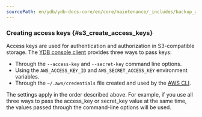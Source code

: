 ```yaml
---
sourcePath: en/ydb/ydb-docs-core/en/core/maintenance/_includes/backup_and_recovery/06_s3_3_access_keys.md
---
```

### Creating access keys {#s3_create_access_keys}

Access keys are used for authentication and authorization in S3-compatible storage. The [YDB console client](../../../reference/ydb-cli/index.md) provides three ways to pass keys:

* Through the `--access-key` and `--secret-key` command line options.
* Using the `AWS_ACCESS_KEY_ID` and `AWS_SECRET_ACCESS_KEY` environment variables.
* Through the `~/.aws/credentials` file created and used by the [AWS CLI](https://aws.amazon.com/cli/).

The settings apply in the order described above. For example, if you use all three ways to pass the access_key or secret_key value at the same time, the values passed through the command-line options will be used.
